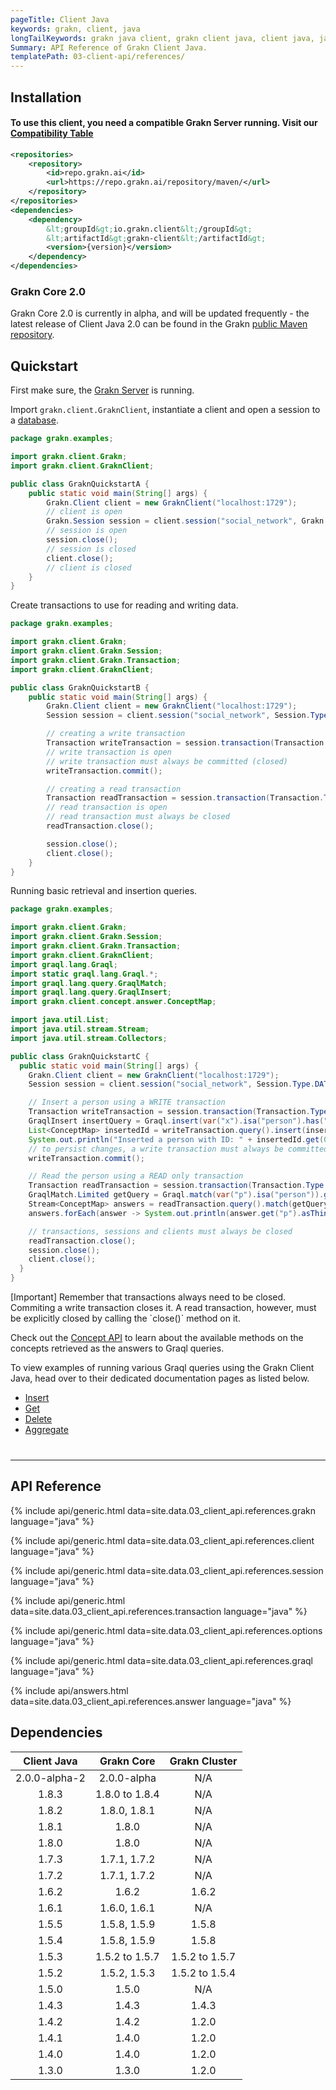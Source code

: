 ```yaml
---
pageTitle: Client Java
keywords: grakn, client, java
longTailKeywords: grakn java client, grakn client java, client java, java client
Summary: API Reference of Grakn Client Java.
templatePath: 03-client-api/references/
---
```


## Installation

#### To use this client, you need a compatible Grakn Server running. Visit our [Compatibility Table](#dependencies)

```xml
<repositories>
    <repository>
        <id>repo.grakn.ai</id>
        <url>https://repo.grakn.ai/repository/maven/</url>
    </repository>
</repositories>
<dependencies>
    <dependency>
        &lt;groupId&gt;io.grakn.client&lt;/groupId&gt;
        &lt;artifactId&gt;grakn-client&lt;/artifactId&gt;
        <version>{version}</version>
    </dependency>
</dependencies>
```

### Grakn Core 2.0
Grakn Core 2.0 is currently in alpha, and will be updated frequently - the latest release of Client Java 2.0 can be found in the Grakn [public Maven repository](https://repo.grakn.ai/#browse/browse:maven:io%2Fgrakn%2Fclient%2Fgrakn-client).

## Quickstart
First make sure, the [Grakn Server](/docs/running-grakn/install-and-run#start-the-grakn-server) is running.

Import `grakn.client.GraknClient`, instantiate a client and open a session to a [database](../06-management/01-database.md).

<!-- test-example GraknQuickstartA.java -->
```java
package grakn.examples;

import grakn.client.Grakn;
import grakn.client.GraknClient;

public class GraknQuickstartA {
    public static void main(String[] args) {
        Grakn.Client client = new GraknClient("localhost:1729");
        // client is open
        Grakn.Session session = client.session("social_network", Grakn.Session.Type.DATA);
        // session is open
        session.close();
        // session is closed
        client.close();
        // client is closed
    }
}
```

Create transactions to use for reading and writing data.

<!-- test-example GraknQuickstartB.java -->
```java
package grakn.examples;

import grakn.client.Grakn;
import grakn.client.Grakn.Session;
import grakn.client.Grakn.Transaction;
import grakn.client.GraknClient;

public class GraknQuickstartB {
    public static void main(String[] args) {
        Grakn.Client client = new GraknClient("localhost:1729");
        Session session = client.session("social_network", Session.Type.DATA);

        // creating a write transaction
        Transaction writeTransaction = session.transaction(Transaction.Type.WRITE);
        // write transaction is open
        // write transaction must always be committed (closed)
        writeTransaction.commit();

        // creating a read transaction
        Transaction readTransaction = session.transaction(Transaction.Type.READ);
        // read transaction is open
        // read transaction must always be closed
        readTransaction.close();

        session.close();
        client.close();
    }
}
```

Running basic retrieval and insertion queries.

<!-- test-example GraknQuickstartC.java -->
```java
package grakn.examples;

import grakn.client.Grakn;
import grakn.client.Grakn.Session;
import grakn.client.Grakn.Transaction;
import grakn.client.GraknClient;
import graql.lang.Graql;
import static graql.lang.Graql.*;
import graql.lang.query.GraqlMatch;
import graql.lang.query.GraqlInsert;
import grakn.client.concept.answer.ConceptMap;

import java.util.List;
import java.util.stream.Stream;
import java.util.stream.Collectors;

public class GraknQuickstartC {
  public static void main(String[] args) {
    Grakn.Client client = new GraknClient("localhost:1729");
    Session session = client.session("social_network", Session.Type.DATA);

    // Insert a person using a WRITE transaction
    Transaction writeTransaction = session.transaction(Transaction.Type.WRITE);
    GraqlInsert insertQuery = Graql.insert(var("x").isa("person").has("email", "x@email.com"));
    List<ConceptMap> insertedId = writeTransaction.query().insert(insertQuery).collect(Collectors.toList());
    System.out.println("Inserted a person with ID: " + insertedId.get(0).get("x").asThing().getIID());
    // to persist changes, a write transaction must always be committed (closed)
    writeTransaction.commit();

    // Read the person using a READ only transaction
    Transaction readTransaction = session.transaction(Transaction.Type.READ);
    GraqlMatch.Limited getQuery = Graql.match(var("p").isa("person")).get("p").limit(10);
    Stream<ConceptMap> answers = readTransaction.query().match(getQuery);
    answers.forEach(answer -> System.out.println(answer.get("p").asThing().getIID()));

    // transactions, sessions and clients must always be closed
    readTransaction.close();
    session.close();
    client.close();
  }
}

```
<div class="note">
[Important]
Remember that transactions always need to be closed. Commiting a write transaction closes it. A read transaction, however, must be explicitly closed by calling the `close()` method on it.
</div>

Check out the [Concept API](../04-concept-api/00-overview.md) to learn about the available methods on the concepts retrieved as the answers to Graql queries.

To view examples of running various Graql queries using the Grakn Client Java, head over to their dedicated documentation pages as listed below.

- [Insert](../11-query/03-insert-query.md)
- [Get](../11-query/02-get-query.md)
- [Delete](../11-query/04-delete-query.md)
- [Aggregate](../11-query/06-aggregate-query.md)

<hr style="margin-top: 40px;" />

## API Reference

{% include api/generic.html data=site.data.03_client_api.references.grakn language="java" %}

{% include api/generic.html data=site.data.03_client_api.references.client language="java" %}

{% include api/generic.html data=site.data.03_client_api.references.session language="java" %}

{% include api/generic.html data=site.data.03_client_api.references.transaction language="java" %}

{% include api/generic.html data=site.data.03_client_api.references.options language="java" %}

{% include api/generic.html data=site.data.03_client_api.references.graql language="java" %}

{% include api/answers.html data=site.data.03_client_api.references.answer language="java" %}


 
## Dependencies

| Client Java   | Grakn Core     | Grakn Cluster  |
| :---------:   | :-------------:| :------------: |
| 2.0.0-alpha-2 | 2.0.0-alpha    | N/A            |
| 1.8.3         | 1.8.0 to 1.8.4 | N/A            |
| 1.8.2         | 1.8.0, 1.8.1   | N/A            |
| 1.8.1         | 1.8.0          | N/A            |
| 1.8.0         | 1.8.0          | N/A            |
| 1.7.3         | 1.7.1, 1.7.2   | N/A            |
| 1.7.2         | 1.7.1, 1.7.2   | N/A            |
| 1.6.2         | 1.6.2          | 1.6.2          |
| 1.6.1         | 1.6.0, 1.6.1   | N/A            |
| 1.5.5         | 1.5.8, 1.5.9   | 1.5.8          |
| 1.5.4         | 1.5.8, 1.5.9   | 1.5.8          |
| 1.5.3         | 1.5.2 to 1.5.7 | 1.5.2 to 1.5.7 |
| 1.5.2         | 1.5.2, 1.5.3   | 1.5.2 to 1.5.4 |
| 1.5.0         | 1.5.0          | N/A            |
| 1.4.3         | 1.4.3          | 1.4.3          |
| 1.4.2         | 1.4.2          | 1.2.0          |
| 1.4.1         | 1.4.0          | 1.2.0          |
| 1.4.0         | 1.4.0          | 1.2.0          |
| 1.3.0         | 1.3.0          | 1.2.0          |
